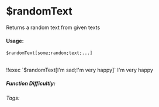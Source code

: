 # $randomText
Returns a random text from given texts

#### Usage: 
`$randomText[some;random;text;...]`

<br/>
<discord-messages>
	<discord-message :bot="false" role-color="#ffcc9a" author="Member">
		!!exec `$randomText[I'm sad;!'m very happy]`
	</discord-message>
	<discord-message :bot="true" role-color="#0099ff" author="Custom Command" avatar="https://media.discordapp.net/avatars/725721249652670555/781224f90c3b841ba5b40678e032f74a.webp">
		I'm very happy
	</discord-message>
</discord-messages>

##### Function Difficultly: <Badge type="tip" text="Easy" vertical="middle" /> 
###### Tags: <Badge type="tip" text="random" vertical="middle" /> <Badge type="tip" text="random text" vertical="middle" /> <Badge type="tip" text="choose" vertical="middle" /> <Badge type="tip" text="return random text" vertical="middle" />